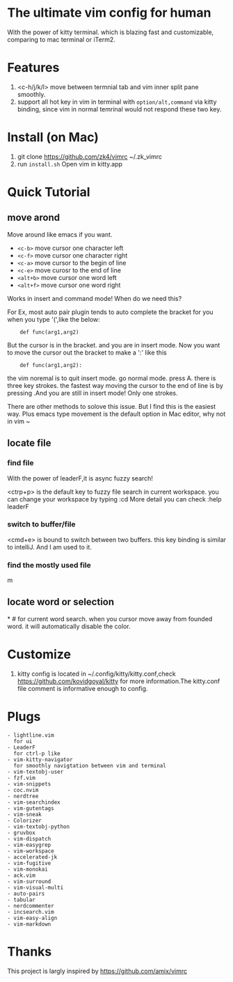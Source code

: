 # The ultimate vim config for human 
With the power of kitty terminal. which is blazing fast and customizable, comparing to mac terminal or iTerm2.

# Features
1. <c-h/j/k/l> move between termnial tab  and vim inner split pane smoothly.
2. support all hot key in vim in terminal with `option/alt,command` via kitty binding, since vim in normal temrinal would not respond these two key.


# Install  (on Mac)
1. git clone https://github.com/zk4/vimrc ~/.zk_vimrc
1. run `install.sh` Open vim in kitty.app 


# Quick Tutorial
## move arond
Move around like emacs if you want.

- `<c-b>`    move cursor one character left 
- `<c-f>`    move cursor one character right 
- `<c-a>`    move cursor to the begin of line 
- `<c-e>`    move curosr to the end of line 
- `<alt+b>`  move cursor one word left
- `<alt+f>`  move cursor one word right

Works in insert and command mode!
When do we need this?

For Ex, most auto pair plugin tends to auto complete the bracket for you when you type '(',like the below:
```
    def func(arg1,arg2)
```
But the cursor is in the bracket. and you are in insert mode.
Now you want to move the cursor out the bracket to make a ':' like this 
```
    def func(arg1,arg2):
```
the vim noremal is to quit insert mode. go normal mode. press A. there is three key strokes.
the fastest way moving the cursor to the end of line is by pressing <c-a>.And you are still in insert mode! Only one strokes. 

There are other methods to solove this issue. But I find this is the easiest way.
Plus emacs type movement is the default option in Mac editor, why not in vim ~

## locate file
### find file
With the power of leaderF,it is async fuzzy search!

<ctrp+p> is the default key to fuzzy file search in current workspace. you can change your workspace by typing :cd <where you want to locate>
More detail you can check :help leaderF

### switch to buffer/file
<cmd+e>  is bound to switch between two buffers.  this key binding is similar to intelliJ. And I am used to it. 

### find the mostly used file
<leader>m

## locate word or selection
\* # for current word search. when you cursor move away from founded word. it will automatically disable the color.  



# Customize
1. kitty config is located in ~/.config/kitty/kitty.conf,check https://github.com/kovidgoyal/kitty for more information.The kitty.conf file comment is informative enough to config.

# Plugs
    - lightline.vim
      for ui 
    - LeaderF
      for ctrl-p like 
    - vim-kitty-navigator
      for smoothly navigtation between vim and terminal 
    - vim-textobj-user
    - fzf.vim
    - vim-snippets
    - coc.nvim
    - nerdtree
    - vim-searchindex
    - vim-gutentags
    - vim-sneak
    - Colorizer
    - vim-textobj-python
    - gruvbox
    - vim-dispatch
    - vim-easygrep
    - vim-workspace
    - accelerated-jk
    - vim-fugitive
    - vim-monokai
    - ack.vim
    - vim-surround
    - vim-visual-multi
    - auto-pairs
    - tabular
    - nerdcommenter
    - incsearch.vim
    - vim-easy-align
    - vim-markdown
# Thanks
This project is largly inspired by  https://github.com/amix/vimrc


